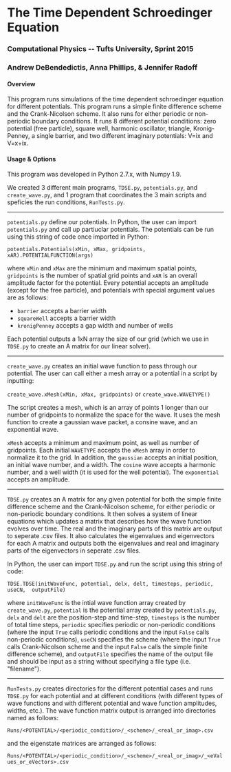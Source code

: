 # The Time Dependent Schroedinger Equation
### Computational Physics -- Tufts University, Sprint 2015
### Andrew DeBendedictis, Anna Phillips, & Jennifer Radoff

#### Overview
This program runs simulations of the time dependent schroedinger equation for 
different potentials. This program runs a simple finite difference scheme and the 
Crank-Nicolson scheme. It also runs for either periodic or non-periodic boundary 
conditions. It runs 8 different potential conditions: zero potential (free 
particle), square well, harmonic oscillator, triangle, Kronig-Penney, a single 
barrier, and two different imaginary potentials: V=ix and V=x+ix.

#### Usage & Options
This program was developed in Python 2.7.x, with Numpy 1.9. 

We created 3 different main programs, `TDSE.py`, `potentials.py`, and 
`create_wave.py`, and 1 program that coordinates the 3 main scripts and speficies 
the run conditions, `RunTests.py`.

________________________

`potentials.py` define our potentials. In Python, the user can import 
`potentials.py` and call up partiuclar potentials. The potentials can be run using 
this string of code once imported in Python:

`potentials.Potentials(xMin, xMax, gridpoints, xAR).POTENTIALFUNCTION(args)`

where `xMin` and `xMax` are the minimum and maximum spatial points, `gridpoints` is 
the number of spatial grid points and `xAR` is an overall amplitude factor for the 
potential. Every potential accepts an amplitude (except for the free particle), and 
potentials with special argument values are as follows:

*   `barrier` accepts a barrier width
*   `squareWell` accepts a barrier width
*   `kronigPenney` accepts a gap width and number of wells

Each potential outputs a 1xN array the size of our grid (which we use in `TDSE.py`
to create an A matrix for our linear solver).

________________________

`create_wave.py` creates an initial wave function to pass through our potential. The 
user can call either a mesh array or a potential in a script by inputting: 

`create_wave.xMesh(xMin, xMax, gridpoints)` or `create_wave.WAVETYPE()`

The script creates a mesh, which is an array of points 1 longer than our number of 
gridpoints to normalize the space for the wave. It uses the mesh function to create 
a gaussian wave packet, a consine wave, and an exponential wave.

`xMesh` accepts a minimum and maximum point, as well as number of gridpoints. Each 
initial `WAVETYPE` accepts the `xMesh` array in order to normalize it to the 
grid. In addition, the `gaussian` accepts an initial position, an initial wave 
number, and a width. The `cosine` wave accepts a harmonic number, and a well width 
(it is used for the well potential). The `exponential` accepts an amplitude.

_________________________

`TDSE.py` creates an A matrix for any given potential for both the simple finite 
difference scheme and the Crank-Nicolson scheme, for either periodic or non-periodic 
boundary conditions. It then solves a system of linear equations which updates a 
matrix that describes how the wave function evolves over time. The real and the 
imaginary parts of this matrix are output to seperate .csv files. It also calculates 
the eigenvalues and eigenvectors for each A matrix and outputs both the eigenvalues 
and real and imaginary parts of the eigenvectors in seperate .csv files. 

In Python, the user can import `TDSE.py` and run the script using this string of 
code:

`TDSE.TDSE(initWaveFunc, potential, delx, delt, timesteps, periodic, useCN, 
outputFile)`

where `initWaveFunc` is the intial wave function array created by `create_wave.py`, 
`potential` is the potential array created by `potentials.py`, `delx` and `delt` are 
the position-step and time-step, `timesteps` is the number of total time steps, 
`periodic` specifies periodic or non-periodic conditions (where the input `True` 
calls periodic conditions and the input `False` calls non-periodic conditions), 
`useCN` specifies the scheme (where the input `True` calls Crank-Nicolson scheme and 
the input `False` calls the simple finite difference scheme), and `outputFile` 
specifies the name of the output file and should be input as a string without 
specifying a file type (i.e. "filename").

__________________________

`RunTests.py` creates directories for the different potential cases and runs 
`TDSE.py` for each potential and at different conditions (with different types of 
wave functions and with different potential and wave function amplitudes, widths, 
etc.). The wave function matrix output is arranged into directories named as
follows:

`Runs/<POTENTIAL>/<periodic_condition>/_<scheme>/_<real_or_imag>.csv`

and the eigenstate matrices are arranged as follows:

`Runs/<POTENTIAL>/<periodic_condition>/_<scheme>/_<real_or_imag>/_<eValues_or_eVectors>.csv`





